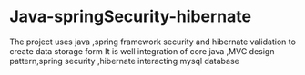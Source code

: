 # Java-springSecurity-hibernate
The project uses  java ,spring framework security and hibernate validation to create data storage form
It is well integration of core java ,MVC design pattern,spring security ,hibernate interacting mysql database
